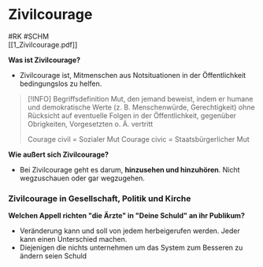 # Zivilcourage
#RK #SCHM  
[[1_Zivilcourage.pdf]]

**Was ist Zivilcourage?**
- Zivilcourage ist, Mitmenschen aus Notsituationen in der Öffentlichkeit bedingungslos zu helfen. 

>[!INFO] Begriffsdefinition
>Mut, den jemand beweist, indem er humane und demokratische Werte (z. B. Menschenwürde, Gerechtigkeit) ohne Rücksicht auf eventuelle Folgen in der Öffentlichkeit, gegenüber Obrigkeiten, Vorgesetzten o. Ä. vertritt
>
>Courage civil = Sozialer Mut
>Courage civic = Staatsbürgerlicher Mut


**Wie außert sich Zivilcourage?**
- Bei Zivilcourage geht es darum, **hinzusehen und hinzuhören**. Nicht wegzuschauen oder gar wegzugehen.


### Zivilcourage in Gesellschaft, Politik und Kirche

**Welchen Appell richten "die Ärzte" in "Deine Schuld" an ihr Publikum?**
- Veränderung kann und soll von jedem herbeigerufen werden. Jeder kann einen Unterschied machen.
- Diejenigen die nichts unternehmen um das System zum Besseren zu ändern seien Schuld